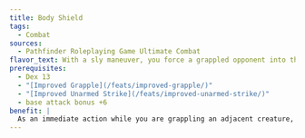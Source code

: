```yaml
---
title: Body Shield
tags:
  - Combat
sources:
  - Pathfinder Roleplaying Game Ultimate Combat
flavor_text: With a sly maneuver, you force a grappled opponent into the path of an incoming attack.
prerequisites:
  - Dex 13
  - "[Improved Grapple](/feats/improved-grapple/)"
  - "[Improved Unarmed Strike](/feats/improved-unarmed-strike/)"
  - base attack bonus +6
benefit: |
  As an immediate action while you are grappling an adjacent creature, you can make a grapple combat maneuver check against that creature to gain cover against a single attack. If you are successful and the attack misses you, that attack targets the creature you used as cover, using the same attack roll. You cannot use this feat against a creature grappling you, and the cover you gain ends after the attack you gained cover against is resolved.
---
```


